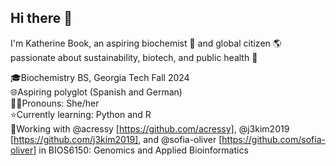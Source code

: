 ## Hi there 👋

I'm Katherine Book, an aspiring biochemist 🧪 and global citizen 🌎 passionate about sustainability, biotech, and public health 🌱

🎓Biochemistry BS, Georgia Tech Fall 2024  
🌐Aspiring polyglot (Spanish and German)  
👩‍🔬Pronouns: She/her  
⭐️Currently learning: Python and R  
🧬Working with @acressy [https://github.com/acressy], @j3kim2019 [https://github.com/j3kim2019], and @sofia-oliver [https://github.com/sofia-oliver] in BIOS6150: Genomics and Applied Bioinformatics
<!--
**kbook6/kbook6** is a ✨ _special_ ✨ repository because its `README.md` (this file) appears on your GitHub profile.

Here are some ideas to get you started:

- 🔭 I’m currently working on ...
- 🌱 I’m currently learning ...
- 👯 I’m looking to collaborate on ...
- 🤔 I’m looking for help with ...
- 💬 Ask me about ...
- 📫 How to reach me: ...
- 😄 Pronouns: ...
- ⚡ Fun fact: ...
-->
